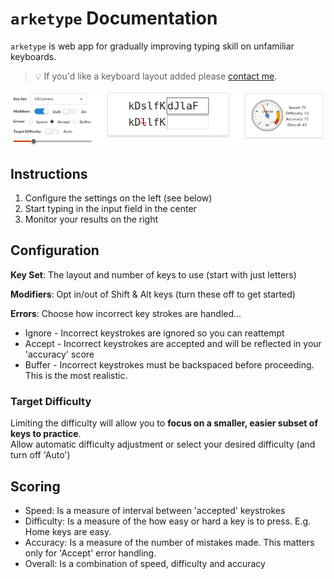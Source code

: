 # `arketype` Documentation
`arketype` is web app for gradually improving typing skill on unfamiliar keyboards.

> :bulb: If you'd like a keyboard layout added please [contact me](https://www.freshcode.biz/).

![Main Screenshot](screenshot-main.png)

## Instructions
1. Configure the settings on the left (see below)
2. Start typing in the input field in the center
3. Monitor your results on the right

## Configuration
**Key Set**: The layout and number of keys to use (start with just letters) 

**Modifiers**: Opt in/out of Shift & Alt keys (turn these off to get started)

**Errors**: Choose how incorrect key strokes are handled...
* Ignore - Incorrect keystrokes are ignored so you can reattempt
* Accept - Incorrect keystrokes are accepted and will be reflected in your 'accuracy' score
* Buffer - Incorrect keystrokes must be backspaced before proceeding. This is the most realistic.

### Target Difficulty  
Limiting the difficulty will allow you to **focus on a smaller, easier subset of keys to practice**.  
Allow automatic difficulty adjustment or select your desired difficulty (and turn off 'Auto')

## Scoring
* Speed: Is a measure of interval between 'accepted' keystrokes
* Difficulty: Is a measure of the how easy or hard a key is to press. E.g. Home keys are easy.
* Accuracy: Is a measure of the number of mistakes made. This matters only for 'Accept' error handling.
* Overall: Is a combination of speed, difficulty and accuracy